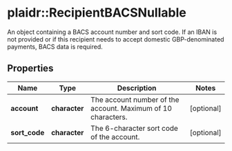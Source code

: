 # plaidr::RecipientBACSNullable

An object containing a BACS account number and sort code. If an IBAN is not provided or if this recipient needs to accept domestic GBP-denominated payments, BACS data is required.

## Properties
Name | Type | Description | Notes
------------ | ------------- | ------------- | -------------
**account** | **character** | The account number of the account. Maximum of 10 characters. | [optional] 
**sort_code** | **character** | The 6-character sort code of the account. | [optional] 


